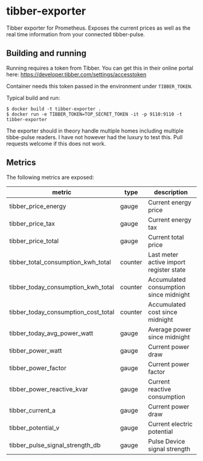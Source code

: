 # tibber-exporter
Tibber exporter for Prometheus. Exposes the current prices as well as the real time information from your connected tibber-pulse. 

## Building and running
Running requires a token from Tibber. You can get this in their online portal here: https://developer.tibber.com/settings/accesstoken

Container needs this token passed in the environment under `TIBBER_TOKEN`. 

Typical build and run:
```
$ docker build -t tibber-exporter . 
$ docker run -e TIBBER_TOKEN=TOP_SECRET_TOKEN -it -p 9110:9110 -t tibber-exporter
```

The exporter should in theory handle multiple homes including multiple tibbe-pulse readers. I have not however had the luxury to test this. Pull requests welcome if this does not work. 

## Metrics
The following metrics are exposed:

| metric | type | description |
| ------ | ---- | ----------- |
| tibber_price_energy | gauge | Current energy price |
| tibber_price_tax | gauge | Current energy tax |
| tibber_price_total | gauge | Current total price |
| tibber_total_consumption_kwh_total | counter | Last meter active import register state |
| tibber_today_consumption_kwh_total | counter | Accumulated consumption since midnight |
| tibber_today_consumption_cost_total | counter | Accumulated cost since midnight |
| tibber_today_avg_power_watt | gauge | Average power since midnight |
| tibber_power_watt | gauge | Current power draw |
| tibber_power_factor | gauge | Current power factor |
| tibber_power_reactive_kvar | gauge | Current reactive consumption |
| tibber_current_a | gauge | Current power draw |
| tibber_potential_v | gauge | Current electric potential |
| tibber_pulse_signal_strength_db | gauge | Pulse Device signal strength |
